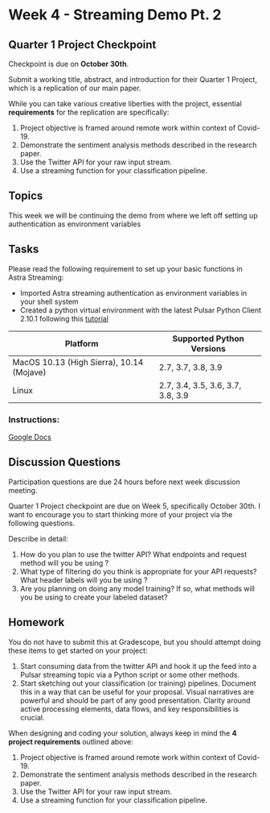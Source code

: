 # Week 4 - Streaming Demo Pt. 2

## Quarter 1 Project Checkpoint

Checkpoint is due on **October 30th**.  

Submit a working title, abstract, and introduction for their Quarter 1 Project, which is a replication of our main paper.

While you can take various creative liberties with the project, essential **requirements** for the replication are specifically:

1. Project objective is framed around remote work within context of Covid-19.
2. Demonstrate the sentiment analysis methods described in the research paper.
3. Use the Twitter API for your raw input stream.
4. Use a streaming function for your classification pipeline.


## Topics

This week we will be continuing the demo from where we left off setting up authentication as environment variables

## Tasks

Please read the following requirement to set up your basic functions in Astra Streaming:

* Imported Astra streaming authentication as environment variables in your shell system
* Created a python virtual environment with the latest Pulsar Python Client 2.10.1 following this [tutorial](https://pulsar.apache.org/docs/client-libraries-python/#install)

|Platform |Supported Python Versions|
|-|-|
|MacOS 10.13 (High Sierra), 10.14 (Mojave) | 2.7, 3.7, 3.8, 3.9|
|Linux|	2.7, 3.4, 3.5, 3.6, 3.7, 3.8, 3.9|


### Instructions:

[Google Docs](https://docs.google.com/document/d/1VS31dXTIAmEkIh9o_9FcAhD-rVvcmnTo_Zm1zSMgCmY/edit)


## Discussion Questions

Participation questions are due 24 hours before next week discussion meeting.  

Quarter 1 Project checkpoint are due on Week 5, specifically October 30th. I want to encourage you to start thinking more of your project via the following questions.

Describe in detail:

1. How do you plan to use the twitter API? What endpoints and request method will you be using ? 
2. What type of filtering do you think is appropriate for your API requests? What header labels will you be using ?
3. Are you planning on doing any model training? If so, what methods will you be using to create your labeled dataset?

## Homework

You do not have to submit this at Gradescope, but you should attempt doing these items to get started on your project:

1. Start consuming data from the twitter API and hook it up the feed into a Pulsar streaming topic via a Python script or some other methods.
2. Start sketching out your classification (or training) pipelines. Document this in a way that can be useful for your proposal. Visual narratives are powerful and should be part of any good presentation. Clarity around active processing elements, data flows, and key responsibilities is crucial.

When designing and coding your solution, always keep in mind the **4 project requirements** outlined above:

1. Project objective is framed around remote work within context of Covid-19.
2. Demonstrate the sentiment analysis methods described in the research paper.
3. Use the Twitter API for your raw input stream.
4. Use a streaming function for your classification pipeline.
